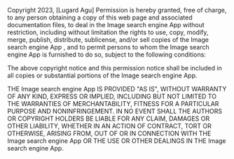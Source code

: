 Copyright 2023, [Lugard Agu] Permission is hereby granted, free of charge, to any person obtaining a copy of this web page and associated documentation files, to deal in the Image search engine App without restriction, including without limitation the rights to use, copy, modify, merge, publish, distribute, sublicense, and/or sell copies of the Image search engine App , and to permit persons to whom the Image search engine App is furnished to do so, subject to the following conditions:

The above copyright notice and this permission notice shall be included in all copies or substantial portions of the Image search engine App.

THE Image search engine App IS PROVIDED "AS IS", WITHOUT WARRANTY OF ANY KIND, EXPRESS OR IMPLIED, INCLUDING BUT NOT LIMITED TO THE WARRANTIES OF MERCHANTABILITY, FITNESS FOR A PARTICULAR PURPOSE AND NONINFRINGEMENT. IN NO EVENT SHALL THE AUTHORS OR COPYRIGHT HOLDERS BE LIABLE FOR ANY CLAIM, DAMAGES OR OTHER LIABILITY, WHETHER IN AN ACTION OF CONTRACT, TORT OR OTHERWISE, ARISING FROM, OUT OF OR IN CONNECTION WITH THE Image search engine App OR THE USE OR OTHER DEALINGS IN THE Image search engine App.